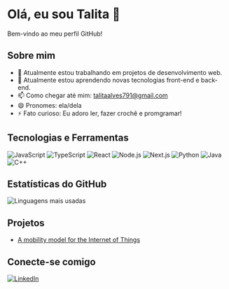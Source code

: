 # Olá, eu sou Talita 👋

Bem-vindo ao meu perfil GitHub!

## Sobre mim

- 🔭 Atualmente estou trabalhando em projetos de desenvolvimento web.
- 🌱 Atualmente estou aprendendo novas tecnologias front-end e back-end.
- 📫 Como chegar até mim: [talitaalves791@gmail.com](talitaalves791@gmail.com)
- 😄 Pronomes: ela/dela
- ⚡ Fato curioso: Eu adoro ler, fazer crochê e promgramar!

## Tecnologias e Ferramentas

![JavaScript](https://img.shields.io/badge/-JavaScript-black?style=flat-square&logo=javascript)
![TypeScript](https://img.shields.io/badge/-TypeScript-black?style=flat-square&logo=typescript)
![React](https://img.shields.io/badge/-React-black?style=flat-square&logo=react)
![Node.js](https://img.shields.io/badge/-Node.js-black?style=flat-square&logo=node.js)
![Next.js](https://img.shields.io/badge/-Next.js-black?style=flat-square&logo=next.js)
![Python](https://img.shields.io/badge/-Python-black?style=flat-square&logo=python)
![Java](https://img.shields.io/badge/-Java-black?style=flat-square&logo=java)
![C++](https://img.shields.io/badge/-C%2B%2B-black?style=flat-square&logo=c%2B%2B)

## Estatísticas do GitHub


![Linguagens mais usadas](https://github-readme-stats.vercel.app/api/top-langs/?username=talitaester&layout=compact&theme=radical)

## Projetos

- [A mobility model for the Internet of Things](https://github.com/talitaester/SIOT-MM-implementations)


## Conecte-se comigo

[![LinkedIn](https://img.shields.io/badge/-LinkedIn-black?style=flat-square&logo=linkedin)](www.linkedin.com/in/talita-ester-037a44140)
